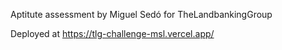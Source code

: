 Aptitute assessment by Miguel Sedó for TheLandbankingGroup

Deployed at https://tlg-challenge-msl.vercel.app/